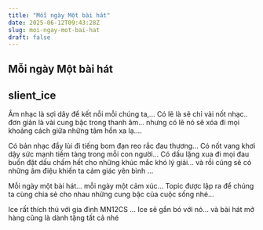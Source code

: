 ```yaml
---
title: "Mỗi ngày Một bài hát"
date: 2025-06-12T09:43:28Z
slug: moi-ngay-mot-bai-hat
draft: false
---
```


## Mỗi ngày Một bài hát

## slient_ice

Âm nhạc là sợi dây để kết nỗi mỗi chúng ta,... Có lẽ là sẽ chỉ vài nốt nhạc.. đơn giản là vài cung bậc trong thanh âm... nhưng có lẽ nó sẽ xóa đi mọi khoảng cách giữa những tâm hồn xa lạ....

Có bản nhạc đẩy lùi đi tiếng bom đạn reo rắc đau thương... Có nốt vang khơi dậy sức mạnh tiềm tàng trong mỗi con người... Có dấu lặng xua đi mọi đau buồn đặt dấu chấm hết cho những khúc mắc khó lý giải... và rồi cũng sẽ có những âm điệu khiến ta cảm giác yên bình ... 

Mỗi ngày một bài hát... mỗi ngày một cảm xúc... Topic được lập ra để chúng ta cùng chia sẻ cho nhau những cung bậc của cuộc sống nhé... 

Ice rất thích thú với gia đình MN12CS ... Ice sẽ gắn bó với nó... và bài hát mở hàng cũng là dành tặng tất cả nhé